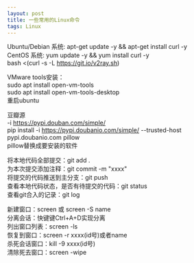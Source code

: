 ```yaml
---
layout: post
title: 一些常用的Linux命令
tags: Linux
---
```


Ubuntu/Debian 系统: apt-get update -y && apt-get install curl -y  
CentOS 系统: yum update -y && yum install curl -y  
bash <(curl -s -L https://git.io/v2ray.sh) 

VMware tools安装：  
sudo apt install open-vm-tools  
sudo apt install open-vm-tools-desktop  
重启ubuntu   

豆瓣源  
-i https://pypi.douban.com/simple/  
pip install -i https://pypi.doubanio.com/simple/ --trusted-host pypi.doubanio.com pillow  
pillow替换成要安装的软件

将本地代码全部提交：git  add .  
为本次提交添加注释：git commit -m "xxxx"  
将提交的代码推送到主分支：git push  
查看本地代码状态，是否有待提交的代码：git status  
查看git合入的记录：git log

新建窗口：screen 或 screen -S name  
分离会话：快键键Ctrl+A+D实现分离  
列出窗口列表：screen -ls  
恢复到窗口：screen -r xxxx(id号)或者name  
杀死会话窗口：kill -9 xxxx(id号)  
清除死去窗口：screen -wipe